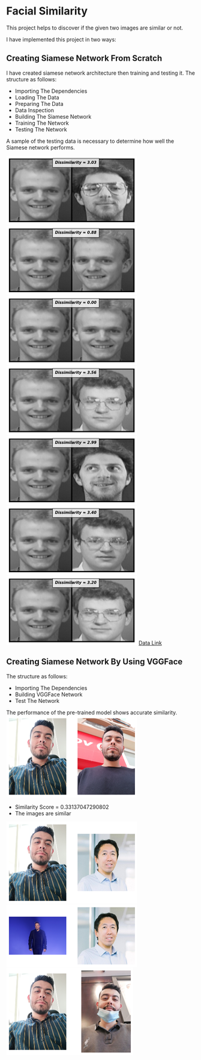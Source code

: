 # Facial Similarity
This project helps to discover if the given two images are similar or not.

I have implemented this project in two ways:

## Creating Siamese Network From Scratch
I have created siamese network architecture then training and testing it. The structure as follows:
- Importing The Dependencies
- Loading The Data
- Preparing The Data
- Data Inspection
- Building The Siamese Network
- Training The Network
- Testing The Network

A sample of the testing data is necessary to determine how well the Siamese network performs.

<img src='Images/Res1.png' alt='Siamese Result'>              
<img src='Images/Res2.png' alt='Siamese Result'>
<img src='Images/Res3.png' alt='Siamese Result'>
<img src='Images/Res6.png' alt='Siamese Result'>
<img src='Images/Res7.png' alt='Siamese Result'>
<img src='Images/Res8.png' alt='Siamese Result'>
<img src='Images/Res9.png' alt='Siamese Result'>
<a href='https://www.kaggle.com/datasets/kasikrit/att-database-of-faces'>Data Link</a>

## Creating Siamese Network By Using VGGFace 
The structure as follows:
- Importing The Dependencies
- Building VGGFace Network
- Test The Network

The performance of the pre-trained model shows accurate similarity.
<img src='Images/Pre1.png' alt='VGGFace Result'>
- Similarity Score = 0.33137047290802
- The images are similar
<img src='Images/Pre2.png' alt='VGGFace Result'>
<img src='Images/Pre3.png' alt='VGGFace Result'>
<img src='Images/Pre4.png' alt='VGGFace Result'>
